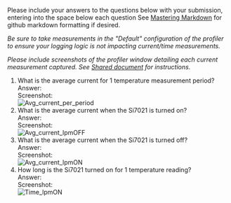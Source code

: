 Please include your answers to the questions below with your submission, entering into the space below each question
See [Mastering Markdown](https://guides.github.com/features/mastering-markdown/) for github markdown formatting if desired.

*Be sure to take measurements in the "Default" configuration of the profiler to ensure your logging logic is not impacting current/time measurements.*

*Please include screenshots of the profiler window detailing each current measurement captured.  See [Shared document](https://docs.google.com/document/d/1Ro9G2Nsr_ZXDhBYJ6YyF9CPivb--6UjhHRmVhDGySag/edit?usp=sharing) for instructions.* 

1. What is the average current for 1 temperature measurement period? 
   Answer:
   <br>Screenshot:  
   ![Avg_current_per_period](screenshots/sampleimage.jpg)  
2. What is the average current when the Si7021 is turned on?  
   Answer:
   <br>Screenshot:  
   ![Avg_current_lpmOFF](link-to-screenshot-image)
3. What is the average current when the Si7021 is turned off?  
   Answer:
   <br>Screenshot:  
   ![Avg_current_lpmON](link-to-screenshot-image)
4. How long is the Si7021 turned on for 1 temperature reading?  
   Answer:
   <br>Screenshot:  
   ![Time_lpmON](link-to-screenshot-image)
